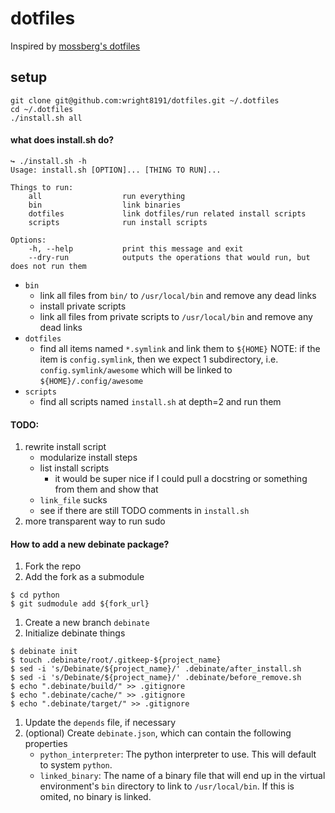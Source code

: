 # dotfiles

Inspired by [mossberg's dotfiles](https://github.com/mossberg/dotfiles)

setup
-----

```
git clone git@github.com:wright8191/dotfiles.git ~/.dotfiles
cd ~/.dotfiles
./install.sh all
```

#### what does install.sh do?
```
↪ ./install.sh -h
Usage: install.sh [OPTION]... [THING TO RUN]...

Things to run:
    all                  run everything
    bin                  link binaries
    dotfiles             link dotfiles/run related install scripts
    scripts              run install scripts

Options:
    -h, --help           print this message and exit
    --dry-run            outputs the operations that would run, but does not run them
```

- `bin`
    - link all files from `bin/` to `/usr/local/bin` and remove any dead links
    - install private scripts
    - link all files from private scripts to `/usr/local/bin` and remove any dead links
- `dotfiles`
    - find all items named `*.symlink` and link them to `${HOME}`
        NOTE: if the item is `config.symlink`, then we expect 1 subdirectory,
        i.e. `config.symlink/awesome` which will be linked to `${HOME}/.config/awesome`
- `scripts`
    - find all scripts named `install.sh` at depth=2 and run them

#### TODO:
1. rewrite install script
    - modularize install steps
    - list install scripts
        - it would be super nice if I could pull a docstring or something from them and show that
    - `link_file` sucks
    - see if there are still TODO comments in `install.sh`
1. more transparent way to run sudo

#### How to add a new debinate package?
1. Fork the repo
1. Add the fork as a submodule
```
$ cd python
$ git sudmodule add ${fork_url}
```
1. Create a new branch `debinate`
1. Initialize debinate things
```
$ debinate init
$ touch .debinate/root/.gitkeep-${project_name}
$ sed -i 's/Debinate/${project_name}/' .debinate/after_install.sh
$ sed -i 's/Debinate/${project_name}/' .debinate/before_remove.sh
$ echo ".debinate/build/" >> .gitignore
$ echo ".debinate/cache/" >> .gitignore
$ echo ".debinate/target/" >> .gitignore
```
1. Update the `depends` file, if necessary
1. (optional) Create `debinate.json`, which can contain the following properties
    - `python_interpreter`: The python interpreter to use. This will default to system `python`.
    - `linked_binary`: The name of a binary file that will end up in the virtual environment's `bin` directory to link to `/usr/local/bin`.
      If this is omited, no binary is linked.
